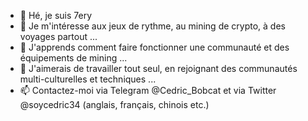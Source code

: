 - 👋 Hé, je suis 7ery
- 👀 Je m'intéresse aux jeux de rythme, au mining de crypto, à des voyages partout ...
- 🌱 J'apprends comment faire fonctionner une communauté et des équipements de mining ...
- 💞️ J'aimerais de travailler tout seul, en rejoignant des communautés multi-culturelles et techniques ...
- 📫 Contactez-moi via Telegram @Cedric_Bobcat et via Twitter @soycedric34 (anglais, français, chinois etc.)

<!---
7ery/7ery is a ✨ special ✨ repository because its `README.md` (this file) appears on your GitHub profile.
You can click the Preview link to take a look at your changes.
--->
